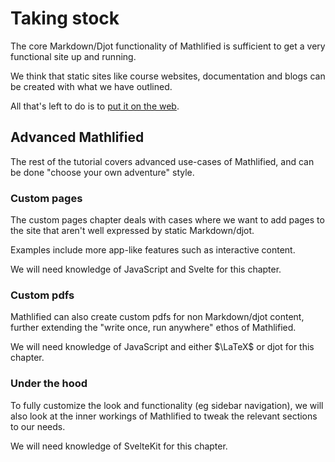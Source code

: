 # Taking stock

The core Markdown/Djot functionality of Mathlified is sufficient to
get a very functional site up and running.

We think that static sites like course websites, documentation and
blogs can be created with what we have outlined.

All that's left to do is to [put it on the web](./publishing).

## Advanced Mathlified

The rest of the tutorial covers advanced use-cases of Mathlified, and
can be done "choose your own adventure" style.

### Custom pages

The custom pages chapter deals with cases where we want to add pages
to the site that aren't well expressed by static Markdown/djot.

Examples include more app-like features such as interactive content.

We will need knowledge of JavaScript and Svelte for this chapter.

### Custom pdfs

Mathlified can also create custom pdfs for non Markdown/djot content,
further extending the "write once, run anywhere" ethos of Mathlified.

We will need knowledge of JavaScript and either $\LaTeX$ or djot for
this chapter.

### Under the hood

To fully customize the look and functionality (eg sidebar navigation),
we will also look at the inner workings of Mathlified to tweak the
relevant sections to our needs.

We will need knowledge of SvelteKit for this chapter.
